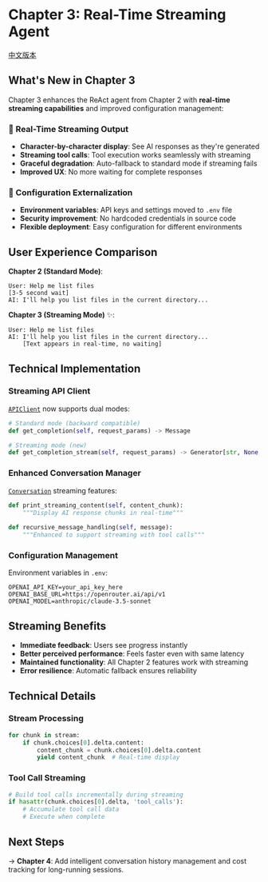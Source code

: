 # Chapter 3: Real-Time Streaming Agent

[中文版本](./README_zh.md)

## What's New in Chapter 3

Chapter 3 enhances the ReAct agent from Chapter 2 with **real-time streaming capabilities** and improved configuration management:

### 🚀 Real-Time Streaming Output
- **Character-by-character display**: See AI responses as they're generated
- **Streaming tool calls**: Tool execution works seamlessly with streaming
- **Graceful degradation**: Auto-fallback to standard mode if streaming fails
- **Improved UX**: No more waiting for complete responses

### 🔧 Configuration Externalization  
- **Environment variables**: API keys and settings moved to `.env` file
- **Security improvement**: No hardcoded credentials in source code
- **Flexible deployment**: Easy configuration for different environments

## User Experience Comparison

**Chapter 2 (Standard Mode)**:
```
User: Help me list files
[3-5 second wait]
AI: I'll help you list files in the current directory...
```

**Chapter 3 (Streaming Mode)** ✨:
```
User: Help me list files  
AI: I'll help you list files in the current directory...
    [Text appears in real-time, no waiting]
```

## Technical Implementation

### Streaming API Client
[`APIClient`](src/core/api_client.py) now supports dual modes:

```python
# Standard mode (backward compatible)
def get_completion(self, request_params) -> Message

# Streaming mode (new)
def get_completion_stream(self, request_params) -> Generator[str, None, None]
```

### Enhanced Conversation Manager
[`Conversation`](src/core/conversation.py) streaming features:

```python
def print_streaming_content(self, content_chunk):
    """Display AI response chunks in real-time"""
    
def recursive_message_handling(self, message):
    """Enhanced to support streaming with tool calls"""
```

### Configuration Management
Environment variables in `.env`:
```env
OPENAI_API_KEY=your_api_key_here
OPENAI_BASE_URL=https://openrouter.ai/api/v1
OPENAI_MODEL=anthropic/claude-3.5-sonnet
```

## Streaming Benefits

- **Immediate feedback**: Users see progress instantly
- **Better perceived performance**: Feels faster even with same latency
- **Maintained functionality**: All Chapter 2 features work with streaming
- **Error resilience**: Automatic fallback ensures reliability

## Technical Details

### Stream Processing
```python
for chunk in stream:
    if chunk.choices[0].delta.content:
        content_chunk = chunk.choices[0].delta.content
        yield content_chunk  # Real-time display
```

### Tool Call Streaming
```python
# Build tool calls incrementally during streaming
if hasattr(chunk.choices[0].delta, 'tool_calls'):
    # Accumulate tool call data
    # Execute when complete
```

## Next Steps

→ **Chapter 4**: Add intelligent conversation history management and cost tracking for long-running sessions.
